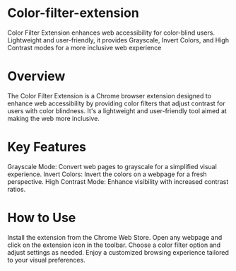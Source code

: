 # Color-filter-extension
Color Filter Extension enhances web accessibility for color-blind users. Lightweight and user-friendly, it provides Grayscale, Invert Colors, and High Contrast modes for a more inclusive web experience
# Overview
The Color Filter Extension is a Chrome browser extension designed to enhance web accessibility by providing color filters that adjust contrast for users with color blindness. It's a lightweight and user-friendly tool aimed at making the web more inclusive.

# Key Features
Grayscale Mode: Convert web pages to grayscale for a simplified visual experience.
Invert Colors: Invert the colors on a webpage for a fresh perspective.
High Contrast Mode: Enhance visibility with increased contrast ratios.

# How to Use
Install the extension from the Chrome Web Store.
Open any webpage and click on the extension icon in the toolbar.
Choose a color filter option and adjust settings as needed.
Enjoy a customized browsing experience tailored to your visual preferences.
